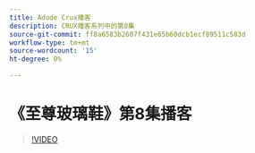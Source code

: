 ```yaml
---
title: Adode Crux播客
description: CRUX播客系列中的第8集
source-git-commit: ff8a6583b2607f431e65b60dcb1ecf89511c583d
workflow-type: tm+mt
source-wordcount: '15'
ht-degree: 0%

---
```


# 《至尊玻璃鞋》第8集播客

>[!VIDEO](https://video.tv.adobe.com/v/3429404?quality=12learn=on)
